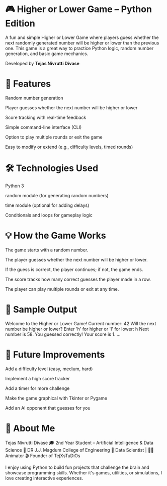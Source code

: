 # 🎮 Higher or Lower Game – Python Edition
A fun and simple Higher or Lower Game where players guess whether the next randomly generated number will be higher or lower than the previous one. This game is a great way to practice Python logic, random number generation, and basic game mechanics.

Developed by **Tejas Nivrutti Divase**

# 🎯 Features
Random number generation

Player guesses whether the next number will be higher or lower

Score tracking with real-time feedback

Simple command-line interface (CLI)

Option to play multiple rounds or exit the game

Easy to modify or extend (e.g., difficulty levels, timed rounds)

# 🛠️ Technologies Used
Python 3

random module (for generating random numbers)

time module (optional for adding delays)

Conditionals and loops for gameplay logic

# 💡 How the Game Works
The game starts with a random number.

The player guesses whether the next number will be higher or lower.

If the guess is correct, the player continues; if not, the game ends.

The score tracks how many correct guesses the player made in a row.

The player can play multiple rounds or exit at any time.

# 📸 Sample Output
Welcome to the Higher or Lower Game!
Current number: 42
Will the next number be higher or lower?
Enter 'h' for higher or 'l' for lower: h
Next number is 58. You guessed correctly! Your score is 1.
...

# 📌 Future Improvements
Add a difficulty level (easy, medium, hard)

Implement a high score tracker

Add a timer for more challenge

Make the game graphical with Tkinter or Pygame

Add an AI opponent that guesses for you

# 👤 About Me
Tejas Nivrutti Divase
🎓 2nd Year Student – Artificial Intelligence & Data Science
🏫 DR J.J. Magdum College of Engineering
💼 Data Scientist | 🧑‍🎨 Animator
🎬 Founder of TejXsTuDiOs

I enjoy using Python to build fun projects that challenge the brain and showcase programming skills. Whether it's games, utilities, or simulations, I love creating interactive experiences.
